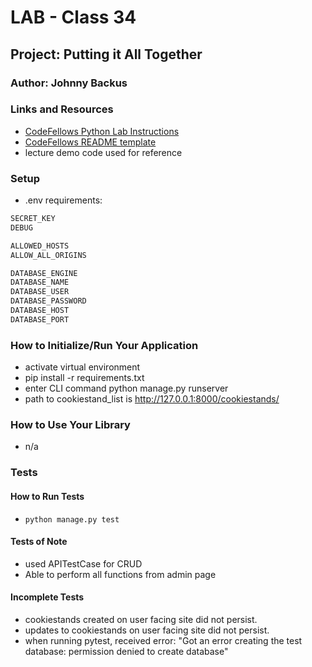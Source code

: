 # LAB - Class 34

## Project: Putting it All Together

### Author: Johnny Backus

### Links and Resources

- [CodeFellows Python Lab Instructions](https://codefellows.github.io/code-401-python-guide/reference/submission-instructions/labs/)
- [CodeFellows README template](https://codefellows.github.io/code-401-python-guide/reference/submission-instructions/labs/README-template.html)
- lecture demo code used for reference

### Setup

- .env requirements:

```python
SECRET_KEY
DEBUG

ALLOWED_HOSTS
ALLOW_ALL_ORIGINS

DATABASE_ENGINE
DATABASE_NAME
DATABASE_USER
DATABASE_PASSWORD
DATABASE_HOST
DATABASE_PORT
```

### How to Initialize/Run Your Application

- activate virtual environment
- pip install -r requirements.txt
- enter CLI command python manage.py runserver
- path to cookiestand_list is http://127.0.0.1:8000/cookiestands/

### How to Use Your Library

- n/a

### Tests

#### How to Run Tests

- `python manage.py test`

#### Tests of Note

- used APITestCase for CRUD
- Able to perform all functions from admin page

#### Incomplete Tests

- cookiestands created on user facing site did not persist.
- updates to cookiestands on user facing site did not persist.
- when running pytest, received error: "Got an error creating the test database: permission denied to create database"

